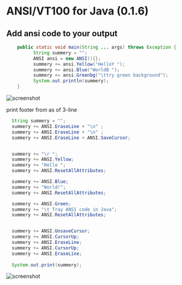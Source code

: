 # ANSI/VT100 for Java (0.1.6)

Add ansi code to your output
----------------------------

```java
	public static void main(String ... args) throws Exception {
		  String summery = "";
		  ANSI ansi = new ANSI(){};
		  summery += ansi.Yellow("HelloY ");
		  summery += ansi.Blue("WorldB ");
		  summery += ansi.Greenbg("\ttry green background");
		  System.out.println(summery);
	}
```


![screenshot](https://github.com/salemebo/Java-Terminal-ANSI-VT100/blob/master/img/img01.png)

print footer from as of 3-line

```java 
  String summery = "";
  summery += ANSI.EraseLine + "\n" ;
  summery += ANSI.EraseLine + "\n" ;
  summery += ANSI.EraseLine + ANSI.SaveCursor;


  summery += "\r ";
  summery += ANSI.Yellow;
  summery += "Hello ";
  summery += ANSI.ResetAllAttributes;

  summery += ANSI.Blue;
  summery += "World!";
  summery += ANSI.ResetAllAttributes;

  summery += ANSI.Green;
  summery += "\t Tray ANSI code in Java";
  summery += ANSI.ResetAllAttributes;


  summery += ANSI.UnsaveCursor;
  summery += ANSI.CursorUp;
  summery += ANSI.EraseLine;
  summery += ANSI.CursorUp;
  summery += ANSI.EraseLine;
  
  System.out.print(summery);

```
![screenshot](https://github.com/salemebo/Java-Terminal-ANSI-VT100/blob/master/img/img02.png)
